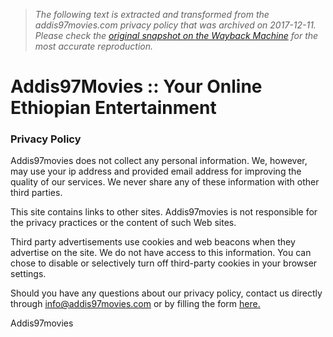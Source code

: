 > *The following text is extracted and transformed from the addis97movies.com privacy policy that was archived on 2017-12-11. Please check the [original snapshot on the Wayback Machine](https://web.archive.org/web/20171211141909id_/http%3A//addis97movies.com/content.php%3Fp%3Dprivacypolicy) for the most accurate reproduction.*

# Addis97Movies :: Your Online Ethiopian Entertainment

### Privacy Policy

Addis97movies does not collect any personal information. We, however, may use your ip address and provided email address for improving the quality of our services. We never share any of these information with other third parties. 

This site contains links to other sites. Addis97movies is not responsible for the privacy practices or the content of such Web sites.

Third party advertisements use cookies and web beacons when they advertise on the site. We do not have access to this information. You can chose to disable or selectively turn off third-party cookies in your browser settings. 

Should you have any questions about our privacy policy, contact us directly through info@addis97movies.com or by filling the form [here.](http://addis97movies.com/contact_us.php)

Addis97movies 
